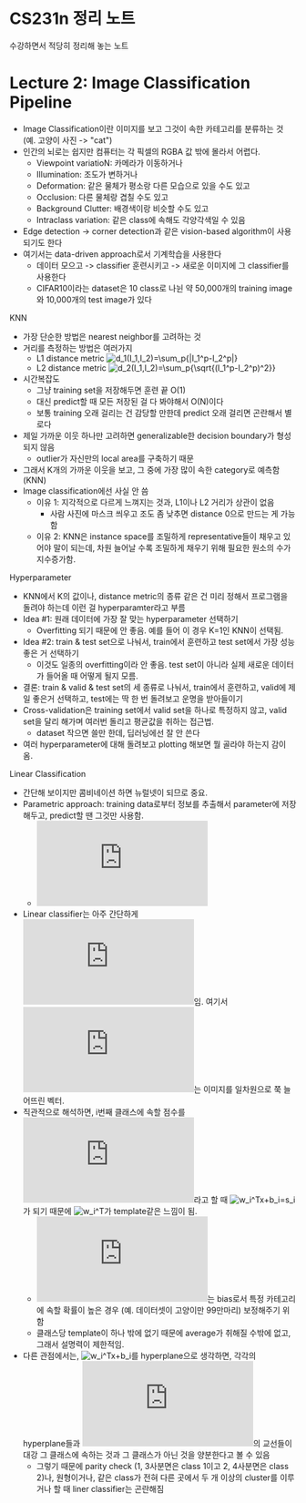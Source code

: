 # CS231n 정리 노트

수강하면서 적당히 정리해 놓는 노트

# Lecture 2: Image Classification Pipeline

* Image Classification이란 이미지를 보고 그것이 속한 카테고리를 분류하는 것 (예. 고양이 사진 -> "cat")
* 인간의 뇌로는 쉽지만 컴퓨터는 각 픽셀의 RGBA 값 밖에 몰라서 어렵다.
  * Viewpoint variatioN: 카메라가 이동하거나
  * Illumination: 조도가 변하거나
  * Deformation: 같은 물체가 평소랑 다른 모습으로 있을 수도 있고
  * Occlusion: 다른 물체랑 겹칠 수도 있고
  * Background Clutter: 배경색이랑 비슷할 수도 있고
  * Intraclass variation: 같은 class에 속해도 각양각색일 수 있음
* Edge detection -> corner detection과 같은 vision-based algorithm이 사용되기도 한다
* 여기서는 data-driven approach로서 기계학습을 사용한다
  * 데이터 모으고 -> classifier 훈련시키고 -> 새로운 이미지에 그 classifier를 사용한다
  * CIFAR10이라는 dataset은 10 class로 나뉜 약 50,000개의 training image와 10,000개의 test image가 있다
  
KNN
* 가장 단순한 방법은 nearest neighbor를 고려하는 것
* 거리를 측정하는 방법은 여러가지
  * L1 distance metric ![d_1(I_1,I_2)=\sum_p{|I_1^p-I_2^p|}](https://latex.codecogs.com/png.latex?d_1(I_1,I_2)=\sum_p{|I_1^p-I_2^p|})
  * L2 distance metric ![d_2(I_1,I_2)=\sum_p{\sqrt{(I_1^p-I_2^p)^2}}](https://latex.codecogs.com/png.latex?d_2(I_1,I_2)=\sum_p{\sqrt{(I_1^p-I_2^p)^2}})
* 시간복잡도
  * 그냥 training set을 저장해두면 훈련 끝 O(1)
  * 대신 predict할 때 모든 저장된 걸 다 봐야해서 O(N)이다
  * 보통 training 오래 걸리는 건 감당할 만한데 predict 오래 걸리면 곤란해서 별로다
* 제일 가까운 이웃 하나만 고려하면 generalizable한 decision boundary가 형성되지 않음
  * outlier가 자신만의 local area를 구축하기 때문
* 그래서 K개의 가까운 이웃을 보고, 그 중에 가장 많이 속한 category로 예측함 (KNN)
* Image classification에선 사실 안 씀
  * 이유 1: 지각적으로 다르게 느껴지는 것과, L1이나 L2 거리가 상관이 없음
    * 사람 사진에 마스크 씌우고 조도 좀 낮추면 distance 0으로 만드는 게 가능함
  * 이유 2: KNN은 instance space를 조밀하게 representative들이 채우고 있어야 말이 되는데, 차원 늘어날 수록 조밀하게 채우기 위해 필요한 원소의 수가 지수증가함.

Hyperparameter
* KNN에서 K의 값이나, distance metric의 종류 같은 건 미리 정해서 프로그램을 돌려야 하는데 이런 걸 hyperparamter라고 부름
* Idea #1: 원래 데이터에 가장 잘 맞는 hyperparameter 선택하기
  * Overfitting 되기 때문에 안 좋음. 예를 들어 이 경우 K=1인 KNN이 선택됨.
* Idea #2: train & test set으로 나눠서, train에서 훈련하고 test set에서 가장 성능 좋은 거 선택하기
  * 이것도 일종의 overfitting이라 안 좋음. test set이 아니라 실제 새로운 데이터가 들어올 때 어떻게 될지 모름.
* 결론: train & valid & test set의 세 종류로 나눠서, train에서 훈련하고, valid에 제일 좋은거 선택하고, test에는 딱 한 번 돌려보고 운명을 받아들이기
* Cross-validation은 training set에서 valid set을 하나로 특정하지 않고, valid set을 달리 해가며 여러번 돌리고 평균값을 취하는 접근법.
  * dataset 작으면 쓸만 한데, 딥러닝에선 잘 안 쓴다
* 여러 hyperparameter에 대해 돌려보고 plotting 해보면 뭘 골라야 하는지 감이 옴.

Linear Classification
* 간단해 보이지만 콤비네이션 하면 뉴럴넷이 되므로 중요.
* Parametric approach: training data로부터 정보를 추출해서 parameter에 저장해두고, predict할 땐 그것만 사용함.
  * ![f(x,W)](https://latex.codecogs.com/png.latex?f(x,W))
* Linear classifier는 아주 간단하게 ![f(x,W)=Wx+b](https://latex.codecogs.com/png.latex?f(x,W)=Wx+b)임. 여기서 ![x](https://latex.codecogs.com/png.latex?x)는 이미지를 일차원으로 쭉 늘어뜨린 벡터.
* 직관적으로 해석하면, i번째 클래스에 속할 점수를 ![s_i](https://latex.codecogs.com/png.latex?s_i)라고 할 때 ![w_i^Tx+b_i=s_i](https://latex.codecogs.com/png.latex?w_i^Tx+b_i=s_i)가 되기 때문에 ![w_i^T](https://latex.codecogs.com/png.latex?w_i^T)가 template같은 느낌이 됨.
  * ![b_i](https://latex.codecogs.com/png.latex?b_i)는 bias로서 특정 카테고리에 속할 확률이 높은 경우 (예. 데이터셋이 고양이만 99만마리) 보정해주기 위함
  * 클래스당 template이 하나 밖에 없기 때문에 average가 취해질 수밖에 없고, 그래서 설명력이 제한적임.
* 다른 관점에서는, ![w_i^Tx+b_i](https://latex.codecogs.com/png.latex?w_i^Tx+b_i)를 hyperplane으로 생각하면, 각각의 hyperplane들과 ![z=0](https://latex.codecogs.com/png.latex?z=0)의 교선들이 대강 그 클래스에 속하는 것과 그 클래스가 아닌 것을 양분한다고 볼 수 있음
  * 그렇기 때문에 parity check (1, 3사분면은 class 1이고 2, 4사분면은 class 2)나, 원형이거나, 같은 class가 전혀 다른 곳에서 두 개 이상의 cluster를 이루거나 할 때 liner classifier는 곤란해짐
